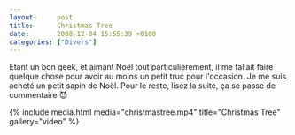 ```yaml
---
layout:     post
title:      Christmas Tree
date:       2008-12-04 15:55:39 +0100
categories: ["Divers"]
---
```


Etant un bon geek, et aimant Noël tout particulièrement, il me fallait faire quelque chose pour avoir au moins un
petit truc pour l'occasion. Je me suis acheté un petit sapin de Noël. Pour le reste, lisez la suite, ça se passe de
commentaire :smiling_imp:

<!--more-->

<!-- /assets/media/posts/2008-12-04-christmas-tree/christmastree.mp4 -->
{% include media.html
    media="christmastree.mp4"
    title="Christmas Tree"
    gallery="video"
%}
